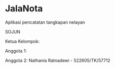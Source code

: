 # JalaNota
Aplikasi pencatatan tangkapan nelayan

SOJUN

Ketua Kelompok:

Anggota 1:

Anggota 2: Nathania Ratnadewi - 522605/TK/57712
